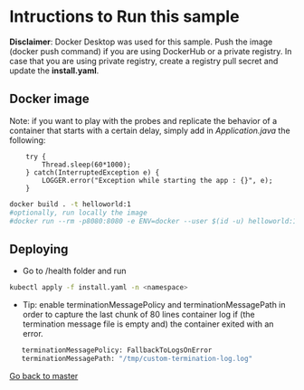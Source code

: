 # Intructions to Run this sample
**Disclaimer**: Docker Desktop was used for this sample. 
Push the image (docker push command) if you are using DockerHub or a private registry.
In case that you are using private registry, create a registry pull secret and update the **install.yaml**.

## Docker image

Note: if you want to play with the probes and replicate the behavior of a container that starts with a certain delay, simply add in _Application.java_ the following:

        try {
            Thread.sleep(60*1000);
        } catch(InterruptedException e) {
            LOGGER.error("Exception while starting the app : {}", e);
        } 

```sh
docker build . -t helloworld:1
#optionally, run locally the image
#docker run --rm -p8080:8080 -e ENV=docker --user $(id -u) helloworld:1
```


## Deploying
* Go to /health folder and run 

```sh
kubectl apply -f install.yaml -n <namespace>
```
* Tip: enable terminationMessagePolicy and terminationMessagePath in order to capture the last chunk of 80 lines container log if (the termination message file is empty and) the container exited with an error.

```sh
   terminationMessagePolicy: FallbackToLogsOnError
   terminationMessagePath: "/tmp/custom-termination-log.log"
```

[Go back to master](https://github.com/ammbra/troubleshooting/tree/master)